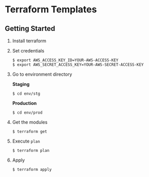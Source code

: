 # Terraform Templates

## Getting Started

1. Install terraform

1. Set credentials

    ```
    $ export AWS_ACCESS_KEY_ID=YOUR-AWS-ACCESS-KEY
    $ export AWS_SECRET_ACCESS_KEY=YOUR-AWS-SECRET-ACCESS-KEY
    ```

1. Go to environment directory

    **Staging**

    ```
    $ cd env/stg
    ```

    **Production**

    ```
    $ cd env/prod
    ```

1. Get the modules

    ```
    $ terraform get
    ```

1. Execute `plan`

    ```
    $ terraform plan
    ```

1. Apply

    ```
    $ terraform apply
    ```
